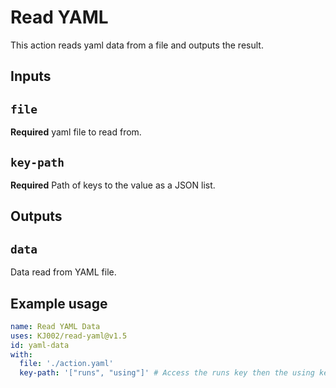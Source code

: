 # Read YAML

This action reads yaml data from a file and outputs the result.

## Inputs

## `file`

**Required** yaml file to read from.

## `key-path`

**Required** Path of keys to the value as a JSON list.

## Outputs

## `data`

Data read from YAML file.

## Example usage

``` yaml
name: Read YAML Data
uses: KJ002/read-yaml@v1.5
id: yaml-data
with:
  file: './action.yaml'
  key-path: '["runs", "using"]' # Access the runs key then the using key and retuns the value.
```

